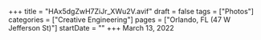 +++
title = "HAx5dgZwH7ZiJr_XWu2V.avif"
draft = false
tags = ["Photos"]
categories = ["Creative Engineering"]
pages = ["Orlando, FL (47 W Jefferson St)"]
startDate = ""
+++
March 13, 2022
